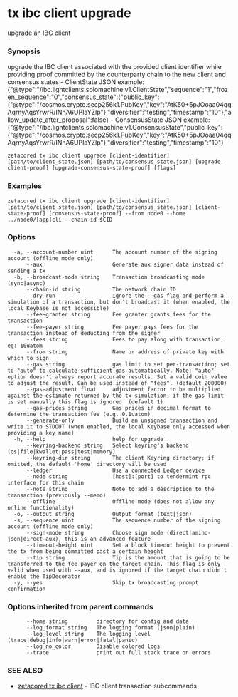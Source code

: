 # tx ibc client upgrade

upgrade an IBC client

### Synopsis

upgrade the IBC client associated with the provided client identifier while providing proof committed by the counterparty chain to the new client and consensus states
	- ClientState JSON example: {"@type":"/ibc.lightclients.solomachine.v1.ClientState","sequence":"1","frozen_sequence":"0","consensus_state":{"public_key":{"@type":"/cosmos.crypto.secp256k1.PubKey","key":"AtK50+5pJOoaa04qqAqrnyAqsYrwrR/INnA6UPIaYZlp"},"diversifier":"testing","timestamp":"10"},"allow_update_after_proposal":false}
	- ConsensusState JSON example: {"@type":"/ibc.lightclients.solomachine.v1.ConsensusState","public_key":{"@type":"/cosmos.crypto.secp256k1.PubKey","key":"AtK50+5pJOoaa04qqAqrnyAqsYrwrR/INnA6UPIaYZlp"},"diversifier":"testing","timestamp":"10"}

```
zetacored tx ibc client upgrade [client-identifier] [path/to/client_state.json] [path/to/consensus_state.json] [upgrade-client-proof] [upgrade-consensus-state-proof] [flags]
```

### Examples

```
zetacored tx ibc client upgrade [client-identifier] [path/to/client_state.json] [path/to/consensus_state.json] [client-state-proof] [consensus-state-proof] --from node0 --home ../node0/[app]cli --chain-id $CID
```

### Options

```
  -a, --account-number uint      The account number of the signing account (offline mode only)
      --aux                      Generate aux signer data instead of sending a tx
  -b, --broadcast-mode string    Transaction broadcasting mode (sync|async) 
      --chain-id string          The network chain ID
      --dry-run                  ignore the --gas flag and perform a simulation of a transaction, but don't broadcast it (when enabled, the local Keybase is not accessible)
      --fee-granter string       Fee granter grants fees for the transaction
      --fee-payer string         Fee payer pays fees for the transaction instead of deducting from the signer
      --fees string              Fees to pay along with transaction; eg: 10uatom
      --from string              Name or address of private key with which to sign
      --gas string               gas limit to set per-transaction; set to "auto" to calculate sufficient gas automatically. Note: "auto" option doesn't always report accurate results. Set a valid coin value to adjust the result. Can be used instead of "fees". (default 200000)
      --gas-adjustment float     adjustment factor to be multiplied against the estimate returned by the tx simulation; if the gas limit is set manually this flag is ignored  (default 1)
      --gas-prices string        Gas prices in decimal format to determine the transaction fee (e.g. 0.1uatom)
      --generate-only            Build an unsigned transaction and write it to STDOUT (when enabled, the local Keybase only accessed when providing a key name)
  -h, --help                     help for upgrade
      --keyring-backend string   Select keyring's backend (os|file|kwallet|pass|test|memory) 
      --keyring-dir string       The client Keyring directory; if omitted, the default 'home' directory will be used
      --ledger                   Use a connected Ledger device
      --node string              [host]:[port] to tendermint rpc interface for this chain 
      --note string              Note to add a description to the transaction (previously --memo)
      --offline                  Offline mode (does not allow any online functionality)
  -o, --output string            Output format (text|json) 
  -s, --sequence uint            The sequence number of the signing account (offline mode only)
      --sign-mode string         Choose sign mode (direct|amino-json|direct-aux), this is an advanced feature
      --timeout-height uint      Set a block timeout height to prevent the tx from being committed past a certain height
      --tip string               Tip is the amount that is going to be transferred to the fee payer on the target chain. This flag is only valid when used with --aux, and is ignored if the target chain didn't enable the TipDecorator
  -y, --yes                      Skip tx broadcasting prompt confirmation
```

### Options inherited from parent commands

```
      --home string         directory for config and data 
      --log_format string   The logging format (json|plain) 
      --log_level string    The logging level (trace|debug|info|warn|error|fatal|panic) 
      --log_no_color        Disable colored logs
      --trace               print out full stack trace on errors
```

### SEE ALSO

* [zetacored tx ibc client](zetacored_tx_ibc_client.md)	 - IBC client transaction subcommands

